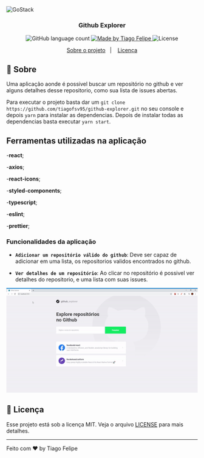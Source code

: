 <img alt="GoStack" src="https://storage.googleapis.com/golden-wind/bootcamp-gostack/header-desafios.png" />

<h3 align="center">
  Github Explorer
</h3>

<p align="center">
  <img alt="GitHub language count" src="https://img.shields.io/github/languages/count/rocketseat/bootcamp-gostack-desafios?color=%2304D361">

  <a href="https://www.linkedin.com/in/tiago-felipe-sanches-vieira-457764139/r">
    <img alt="Made by Tiago Felipe" src="https://img.shields.io/badge/made%20by-Tiago%20Felipe-%2304D361">
  </a>

  <img alt="License" src="https://img.shields.io/badge/license-MIT-%2304D361">
</p>

<p align="center">
  <a href="#rocket">Sobre o projeto</a>&nbsp;&nbsp;&nbsp;|&nbsp;&nbsp;&nbsp;
  <a href="#memo-licença">Licença</a>
</p>

## :rocket: Sobre

Uma aplicação aonde é possivel buscar um repositório no github e ver alguns detalhes desse repositorio, como sua lista de issues abertas.

Para executar o projeto basta dar um `git clone https://github.com/tiagofsv95/github-explorer.git` no seu console e depois `yarn` para instalar as dependencias. Depois de instalar todas as dependencias basta executar `yarn start`.

## Ferramentas utilizadas na aplicação

-**react**;

-**axios**;

-**react-icons**;

-**styled-components**;

-**typescript**;

-**eslint**;

-**prettier**;

### Funcionalidades da aplicação

- **`Adicionar um repositório válido do github`**: Deve ser capaz de adicionar em uma lista, os repositorios validos encontrados no github.

- **`Ver detalhes de um repositório`**: Ao clicar no repositório é possivel ver detalhes do repositorio, e uma lista com suas issues.

![Desafio Demo](demo/demo.gif)

## :memo: Licença

Esse projeto está sob a licença MIT. Veja o arquivo [LICENSE](LICENSE) para mais detalhes.

---

Feito com ❤️ by Tiago Felipe
